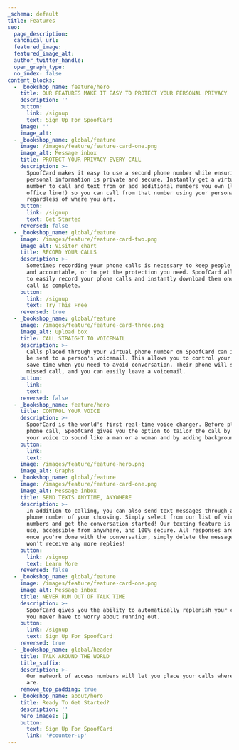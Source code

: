```yaml
---
_schema: default
title: Features
seo:
  page_description:
  canonical_url:
  featured_image:
  featured_image_alt:
  author_twitter_handle:
  open_graph_type:
  no_index: false
content_blocks:
  - _bookshop_name: feature/hero
    title: OUR FEATURES MAKE IT EASY TO PROTECT YOUR PERSONAL PRIVACY
    description: ''
    button:
      link: /signup
      text: Sign Up For SpoofCard
    image: ''
    image_alt:
  - _bookshop_name: global/feature
    image: /images/feature/feature-card-one.png
    image_alt: Message inbox
    title: PROTECT YOUR PRIVACY EVERY CALL
    description: >-
      SpoofCard makes it easy to use a second phone number while ensuring your
      personal information is private and secure. Instantly get a virtual phone
      number to call and text from or add additional numbers you own (like an
      office line!) so you can call from that number using your personal device,
      regardless of where you are.
    button:
      link: /signup
      text: Get Started
    reversed: false
  - _bookshop_name: global/feature
    image: /images/feature/feature-card-two.png
    image_alt: Visitor chart
    title: RECORD YOUR CALLS
    description: >-
      Sometimes recording your phone calls is necessary to keep people honest
      and accountable, or to get the protection you need. SpoofCard allows you
      to easily record your phone calls and instantly download them once the
      call is complete.
    button:
      link: /signup
      text: Try This Free
    reversed: true
  - _bookshop_name: global/feature
    image: /images/feature/feature-card-three.png
    image_alt: Upload box
    title: CALL STRAIGHT TO VOICEMAIL
    description: >-
      Calls placed through your virtual phone number on SpoofCard can instantly
      be sent to a person's voicemail. This allows you to control your day and
      save time when you need to avoid conversation. Their phone will show a
      missed call, and you can easily leave a voicemail.
    button:
      link:
      text:
    reversed: false
  - _bookshop_name: feature/hero
    title: CONTROL YOUR VOICE
    description: >-
      SpoofCard is the world's first real-time voice changer. Before placing a
      phone call, SpoofCard gives you the option to tailor the call by changing
      your voice to sound like a man or a woman and by adding background sounds.
    button:
      link:
      text:
    image: /images/feature/feature-hero.png
    image_alt: Graphs
  - _bookshop_name: global/feature
    image: /images/feature/feature-card-one.png
    image_alt: Message inbox
    title: SEND TEXTS ANYTIME, ANYWHERE
    description: >-
      In addition to calling, you can also send text messages through a second
      phone number of your choosing. Simply select from our list of virtual
      numbers and get the conversation started! Our texting feature is easy to
      use, accessible from anywhere, and 100% secure. All responses are FREE and
      once you're done with the conversation, simply delete the message and you
      won't receive any more replies!
    button:
      link: /signup
      text: Learn More
    reversed: false
  - _bookshop_name: global/feature
    image: /images/feature/feature-card-one.png
    image_alt: Message inbox
    title: NEVER RUN OUT OF TALK TIME
    description: >-
      SpoofCard gives you the ability to automatically replenish your credits so
      you never have to worry about running out.
    button:
      link: /signup
      text: Sign Up For SpoofCard
    reversed: true
  - _bookshop_name: global/header
    title: TALK AROUND THE WORLD
    title_suffix:
    description: >-
      Our network of access numbers will let you place your calls wherever you
      are.
    remove_top_padding: true
  - _bookshop_name: about/hero
    title: Ready To Get Started?
    description: ''
    hero_images: []
    button:
      text: Sign Up For SpoofCard
      link: '#counter-up'
---
```

